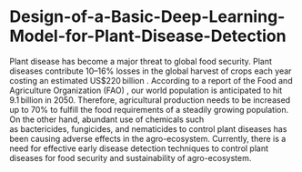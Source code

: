 # Design-of-a-Basic-Deep-Learning-Model-for-Plant-Disease-Detection

Plant disease has become a major threat to global food security. Plant diseases contribute 10–16% losses in
the global harvest of crops each year costing an estimated US$220 billion . According to a report of the Food
and Agriculture Organization (FAO) , our world population is anticipated to hit 9.1 billion in 2050.
Therefore, agricultural production needs to be increased up to 70% to fulfill the food requirements of a
steadily growing population. On the other hand, abundant use of chemicals such as bactericides, fungicides,
and nematicides to control plant diseases has been causing adverse effects in the agro-ecosystem. Currently,
there is a need for effective early disease detection techniques to control plant diseases for food security and
sustainability of agro-ecosystem.
